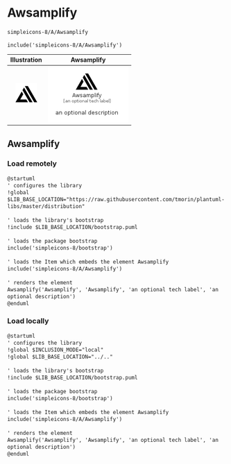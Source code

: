 # Awsamplify


```text
simpleicons-8/A/Awsamplify
```

```text
include('simpleicons-8/A/Awsamplify')
```



| Illustration | Awsamplify |
| :---: | :---: |
| ![illustration for Illustration](../../simpleicons-8/A/Awsamplify.png) | ![illustration for Awsamplify](../../simpleicons-8/A/Awsamplify.Local.png) |




## Awsamplify

### Load remotely
```plantuml
@startuml
' configures the library
!global $LIB_BASE_LOCATION="https://raw.githubusercontent.com/tmorin/plantuml-libs/master/distribution"

' loads the library's bootstrap
!include $LIB_BASE_LOCATION/bootstrap.puml

' loads the package bootstrap
include('simpleicons-8/bootstrap')

' loads the Item which embeds the element Awsamplify
include('simpleicons-8/A/Awsamplify')

' renders the element
Awsamplify('Awsamplify', 'Awsamplify', 'an optional tech label', 'an optional description')
@enduml
```

### Load locally
```plantuml
@startuml
' configures the library
!global $INCLUSION_MODE="local"
!global $LIB_BASE_LOCATION="../.."

' loads the library's bootstrap
!include $LIB_BASE_LOCATION/bootstrap.puml

' loads the package bootstrap
include('simpleicons-8/bootstrap')

' loads the Item which embeds the element Awsamplify
include('simpleicons-8/A/Awsamplify')

' renders the element
Awsamplify('Awsamplify', 'Awsamplify', 'an optional tech label', 'an optional description')
@enduml
```

